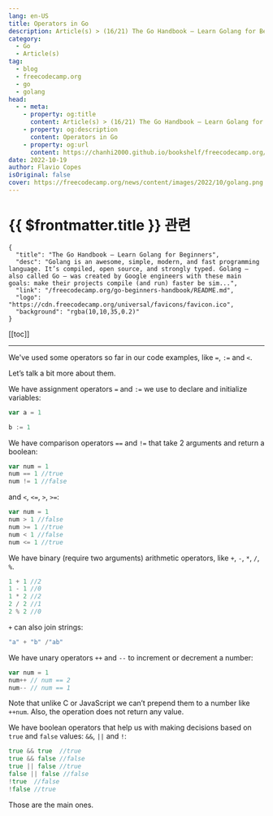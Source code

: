 ```yaml
---
lang: en-US
title: Operators in Go
description: Article(s) > (16/21) The Go Handbook – Learn Golang for Beginners 
category:
  - Go
  - Article(s)
tag: 
  - blog
  - freecodecamp.org
  - go
  - golang
head:
  - - meta:
    - property: og:title
      content: Article(s) > (16/21) The Go Handbook – Learn Golang for Beginners
    - property: og:description
      content: Operators in Go
    - property: og:url
      content: https://chanhi2000.github.io/bookshelf/freecodecamp.org/go-beginners-handbook/operators-in-go.html
date: 2022-10-19
author: Flavio Copes
isOriginal: false
cover: https://freecodecamp.org/news/content/images/2022/10/golang.png
---
```


# {{ $frontmatter.title }} 관련

```component VPCard
{
  "title": "The Go Handbook – Learn Golang for Beginners",
  "desc": "Golang is an awesome, simple, modern, and fast programming language. It’s compiled, open source, and strongly typed. Golang – also called Go – was created by Google engineers with these main goals: make their projects compile (and run) faster be sim...",
  "link": "/freecodecamp.org/go-beginners-handbook/README.md",
  "logo": "https://cdn.freecodecamp.org/universal/favicons/favicon.ico",
  "background": "rgba(10,10,35,0.2)"
}
```

[[toc]]

---

<SiteInfo
  name="The Go Handbook – Learn Golang for Beginners"
  desc="Golang is an awesome, simple, modern, and fast programming language. It’s compiled, open source, and strongly typed. Golang – also called Go – was created by Google engineers with these main goals: make their projects compile (and run) faster be sim..."
  url="https://freecodecamp.org/news/go-beginners-handbook#heading-operators-in-go"
  logo="https://cdn.freecodecamp.org/universal/favicons/favicon.ico"
  preview="https://freecodecamp.org/news/content/images/2022/10/golang.png"/>

We've used some operators so far in our code examples, like `=`, `:=` and `<`.

Let’s talk a bit more about them.

We have assignment operators `=` and `:=` we use to declare and initialize variables:

```go
var a = 1

b := 1
```

We have comparison operators `==` and `!=` that take 2 arguments and return a boolean:

```go
var num = 1
num == 1 //true
num != 1 //false
```

and `<`, `<=`, `>`, `>=`:

```go
var num = 1
num > 1 //false
num >= 1 //true
num < 1 //false
num <= 1 //true
```

We have binary (require two arguments) arithmetic operators, like `+`, `-`, `*`, `/`, `%`.

```go
1 + 1 //2
1 - 1 //0
1 * 2 //2
2 / 2 //1
2 % 2 //0
```

`+` can also join strings:

```go
"a" + "b" /"ab"
```

We have unary operators `++` and `--` to increment or decrement a number:

```go
var num = 1
num++ // num == 2
num-- // num == 1
```

Note that unlike C or JavaScript we can’t prepend them to a number like `++num`. Also, the operation does not return any value.

We have boolean operators that help us with making decisions based on `true` and `false` values: `&&`, `||` and `!`:

```go
true && true  //true
true && false //false
true || false //true
false || false //false
!true  //false
!false //true
```

Those are the main ones.
